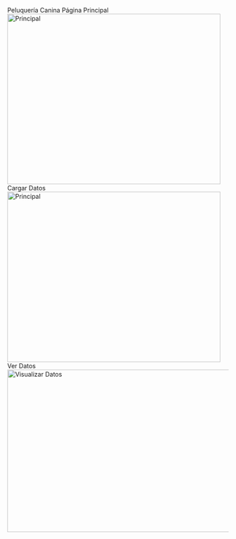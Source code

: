Peluquería Canina
Página Principal
<img width="485" height="388" alt="Principal" src="https://github.com/user-attachments/assets/c70a8c58-26cf-4d24-af9b-b6e0def60551" />
Cargar Datos
<img width="485" height="388" alt="Principal" src="https://github.com/user-attachments/assets/708880e5-4f21-4129-a053-7a4e775863ec" />
Ver Datos
<img width="514" height="370" alt="Visualizar Datos" src="https://github.com/user-attachments/assets/3b50ab50-b10f-48cf-adfb-65b1e460cb42" />
